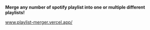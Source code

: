 **Merge any number of spotify playlist into one or multiple different playlists!**

www.playlist-merger.vercel.app/ 
